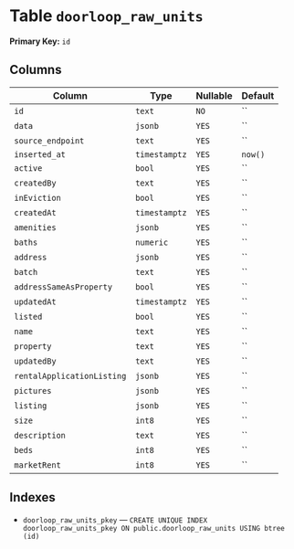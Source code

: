 # Table `doorloop_raw_units`

**Primary Key:** `id`

## Columns

| Column | Type | Nullable | Default |
|---|---|---|---|
| `id` | `text` | `NO` | `` |
| `data` | `jsonb` | `YES` | `` |
| `source_endpoint` | `text` | `YES` | `` |
| `inserted_at` | `timestamptz` | `YES` | `now()` |
| `active` | `bool` | `YES` | `` |
| `createdBy` | `text` | `YES` | `` |
| `inEviction` | `bool` | `YES` | `` |
| `createdAt` | `timestamptz` | `YES` | `` |
| `amenities` | `jsonb` | `YES` | `` |
| `baths` | `numeric` | `YES` | `` |
| `address` | `jsonb` | `YES` | `` |
| `batch` | `text` | `YES` | `` |
| `addressSameAsProperty` | `bool` | `YES` | `` |
| `updatedAt` | `timestamptz` | `YES` | `` |
| `listed` | `bool` | `YES` | `` |
| `name` | `text` | `YES` | `` |
| `property` | `text` | `YES` | `` |
| `updatedBy` | `text` | `YES` | `` |
| `rentalApplicationListing` | `jsonb` | `YES` | `` |
| `pictures` | `jsonb` | `YES` | `` |
| `listing` | `jsonb` | `YES` | `` |
| `size` | `int8` | `YES` | `` |
| `description` | `text` | `YES` | `` |
| `beds` | `int8` | `YES` | `` |
| `marketRent` | `int8` | `YES` | `` |

## Indexes

- `doorloop_raw_units_pkey` — `CREATE UNIQUE INDEX doorloop_raw_units_pkey ON public.doorloop_raw_units USING btree (id)`